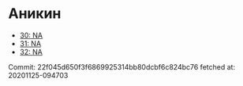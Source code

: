 # Аникин
- [30: NA](30.md)
- [31: NA](31.md)
- [32: NA](32.md)

Commit: 22f045d650f3f6869925314bb80dcbf6c824bc76
 fetched at: 20201125-094703
